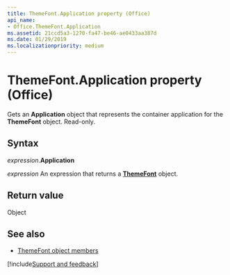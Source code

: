 ```yaml
---
title: ThemeFont.Application property (Office)
api_name:
- Office.ThemeFont.Application
ms.assetid: 21ccd5a3-1270-fa47-be46-ae0433aa387d
ms.date: 01/29/2019
ms.localizationpriority: medium
---
```



# ThemeFont.Application property (Office)

Gets an **Application** object that represents the container application for the **ThemeFont** object. Read-only.


## Syntax

_expression_.**Application**

_expression_ An expression that returns a **[ThemeFont](Office.ThemeFont.md)** object.


## Return value

Object


## See also

- [ThemeFont object members](overview/Library-Reference/themefont-members-office.md)


[!include[Support and feedback](~/includes/feedback-boilerplate.md)]